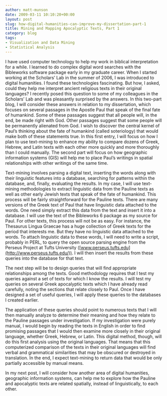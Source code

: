 ```yaml
---
author: matt-munson
date: 2009-03-11 10:10:20+00:00
layout: post
slug: how-digital-humanities-can-improve-my-dissertation-part-1
title: Mining and Mapping Apocalyptic Texts, Part 1
category: blog
tags:
- Visualization and Data Mining
- Statistical Analysis
---
```


I have used computer technology to help my work in biblical interpretation for a while. I learned to do complex digital word searches with the Bibleworks software package early in my graduate career. When I started working at the Scholars’ Lab in the summer of 2006, I was introduced to digital humanities. I found these technologies fascinating. But how, I asked, could they help me interpret ancient religious texts in their original languages? I recently posed this question to some of my colleagues in the Scholars’ Lab and was pleasantly surprised by the answers. In this two-part blog, I will consider these answers in relation to my dissertation, which focuses on several passages in the Apostle Paul that speak of the final fate of humankind. Some of these passages suggest that all people will, in the end, be made right with God. Other passages suggest that some people will be permanently alienated from God. I wish to discover the central kernel of Paul’s thinking about the fate of humankind (called soteriology) that would make both of these statements true. In this first entry, I will focus on how I plan to use text-mining to enhance my ability to compare dozens of Greek, Hebrew, and Latin texts with each other more quickly and more thoroughly than I could manually. The second part will focus on how geographic information systems (GIS) will help me to place Paul’s writings in spatial relationships with other writings of the same time.


Text-mining involves parsing a digital text, inserting the words along with their linguistic features into a database, searching for patterns within the database, and, finally, evaluating the results. In my case, I will use text-mining methodologies to extract linguistic data from the Pauline texts as well as other early Jewish texts that speak of the fate of humankind. This process will be fairly straightforward for the Pauline texts. There are many versions of the Greek text of Paul that have linguistic data attached to the words. One need simply extract this data from the text and insert it into a database. I will use the text of the Bibleworks 6 package as my source for Paul. For other texts, this process will not be as easy. For instance, the Thesaurus Lingua Graecae has a huge collection of Greek texts for the period that interests me. But they have no linguistic data attached to the words. To attach linguistic data to these words, I will need to write a script, probably in PERL, to query the open source parsing engine from the Perseus Project at Tufts University ([www.perseus.tufts.edu](http://www.perseus.tufts.edu/)). I will then insert the results from these queries into the database for that text.




The next step will be to design queries that will find appropriate relationships among the texts. Good methodology requires that I test my queries against a set of texts for which I know the results. I will test my queries on several Greek apocalyptic texts which I have already read carefully, noting the sections that relate closely to Paul. Once I have designed a set of useful queries, I will apply these queries to the databases I created earlier.




The application of these queries should point to numerous texts that I will then manually analyze to determine their meaning and how they relate to the Pauline passages under investigation. If my investigation were purely manual, I would begin by reading the texts in English in order to find promising passages that I would then examine more closely in their original language, whether Greek, Hebrew, or Latin. This digital method, though, will do this first analysis using the original languages. That means that this computerized comparison of the texts in their original languages will find verbal and grammatical similarities that may be obscured or destroyed in translation. In the end, I expect text-mining to return data that would be only partially accessible by manual means.




In my next post, I will consider how another area of digital humanities, geographic information systems, can help me to explore how the Pauline and apocalyptic texts are related spatially, instead of linguistically, to each other.



